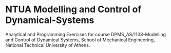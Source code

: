 # NTUA Modelling and Control of Dynamical-Systems

Analytical and Programming Exercises for course DPMS_AS/1108-Modelling and Control of Dynamical Systems, School of Mechanical Engineering, National Technical University of Athens.

